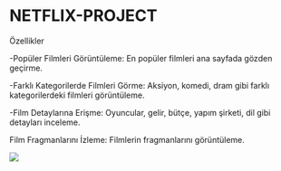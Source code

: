 <h1>NETFLIX-PROJECT</h1>

Özellikler

-Popüler Filmleri Görüntüleme: En popüler filmleri ana sayfada gözden geçirme.

-Farklı Kategorilerde Filmleri Görme: Aksiyon, komedi, dram gibi farklı kategorilerdeki filmleri görüntüleme.

-Film Detaylarına Erişme: Oyuncular, gelir, bütçe, yapım şirketi, dil gibi detayları inceleme.

Film Fragmanlarını İzleme: Filmlerin fragmanlarını görüntüleme.


<img src="netflix.gif"/>